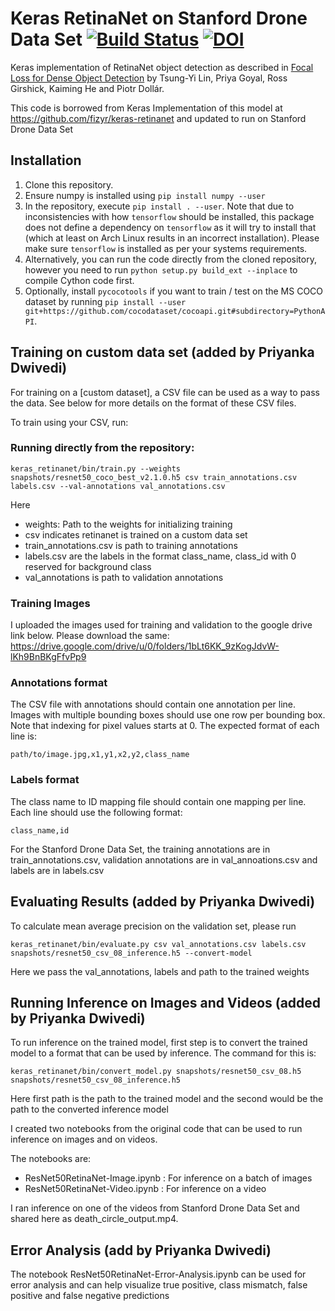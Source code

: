# Keras RetinaNet on Stanford Drone Data Set [![Build Status](https://travis-ci.org/fizyr/keras-retinanet.svg?branch=master)](https://travis-ci.org/fizyr/keras-retinanet) [![DOI](https://zenodo.org/badge/100249425.svg)](https://zenodo.org/badge/latestdoi/100249425)

Keras implementation of RetinaNet object detection as described in [Focal Loss for Dense Object Detection](https://arxiv.org/abs/1708.02002)
by Tsung-Yi Lin, Priya Goyal, Ross Girshick, Kaiming He and Piotr Dollár.

This code is borrowed from Keras Implementation of this model at https://github.com/fizyr/keras-retinanet and updated to run on Stanford Drone Data Set

## Installation

1) Clone this repository.
2) Ensure numpy is installed using `pip install numpy --user`
3) In the repository, execute `pip install . --user`.
   Note that due to inconsistencies with how `tensorflow` should be installed,
   this package does not define a dependency on `tensorflow` as it will try to install that (which at least on Arch Linux results in an incorrect installation).
   Please make sure `tensorflow` is installed as per your systems requirements.
4) Alternatively, you can run the code directly from the cloned  repository, however you need to run `python setup.py build_ext --inplace` to compile Cython code first.
5) Optionally, install `pycocotools` if you want to train / test on the MS COCO dataset by running `pip install --user git+https://github.com/cocodataset/cocoapi.git#subdirectory=PythonAPI`.


## Training on custom data set (added by Priyanka Dwivedi)
For training on a [custom dataset], a CSV file can be used as a way to pass the data.
See below for more details on the format of these CSV files.


To train using your CSV, run:
### Running directly from the repository:
```
keras_retinanet/bin/train.py --weights snapshots/resnet50_coco_best_v2.1.0.h5 csv train_annotations.csv labels.csv --val-annotations val_annotations.csv
```

Here 
* weights: Path to the weights for initializing training
* csv indicates retinanet is trained on a custom data set
* train_annotations.csv is path to training annotations
* labels.csv are the labels in the format class_name, class_id with 0 reserved for background class
* val_annotations is path to validation annotations 

### Training Images
I uploaded the images used for training and validation to the google drive link below. Please download the same:
https://drive.google.com/drive/u/0/folders/1bLt6KK_9zKogJdvW-lKh9BnBKgFfvPp9

### Annotations format
The CSV file with annotations should contain one annotation per line.
Images with multiple bounding boxes should use one row per bounding box.
Note that indexing for pixel values starts at 0.
The expected format of each line is:
```
path/to/image.jpg,x1,y1,x2,y2,class_name
```

### Labels format
The class name to ID mapping file should contain one mapping per line.
Each line should use the following format:
```
class_name,id
```

For the Stanford Drone Data Set, the training annotations are in train_annotations.csv, validation annotations are in val_annoations.csv and labels are in labels.csv


## Evaluating Results (added by Priyanka Dwivedi)

To calculate mean average precision on the validation set, please run

```
keras_retinanet/bin/evaluate.py csv val_annotations.csv labels.csv snapshots/resnet50_csv_08_inference.h5 --convert-model
```

Here we pass the val_annotations, labels and path to the trained weights


## Running Inference on Images and Videos (added by Priyanka Dwivedi)

To run inference on the trained model, first step is to convert the trained model to a format that can be used by inference. The command for this is:

```
keras_retinanet/bin/convert_model.py snapshots/resnet50_csv_08.h5 snapshots/resnet50_csv_08_inference.h5 
```

Here first path is the path to the trained model and the second would be the path to the converted inference model

I created two notebooks from the original code that can be used to run inference on images and on videos.

The notebooks are:
* ResNet50RetinaNet-Image.ipynb : For inference on a batch of images
* ResNet50RetinaNet-Video.ipynb : For inference on a video

I ran inference on one of the videos from Stanford Drone Data Set and shared here as death_circle_output.mp4.

## Error Analysis (add by Priyanka Dwivedi)
The notebook ResNet50RetinaNet-Error-Analysis.ipynb can be used for error analysis and can help visualize true positive, class mismatch, false positive and false negative predictions

